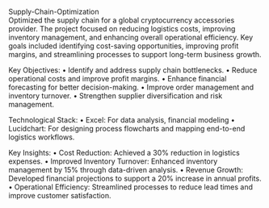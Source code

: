 Supply-Chain-Optimization  
Optimized the supply chain for a global cryptocurrency accessories provider. The project focused on reducing logistics costs, improving inventory management, and enhancing overall operational efficiency. Key goals included identifying cost-saving opportunities, improving profit margins, and streamlining processes to support long-term business growth.

Key Objectives:
•	Identify and address supply chain bottlenecks.
•	Reduce operational costs and improve profit margins.
•	Enhance financial forecasting for better decision-making.
•	Improve order management and inventory turnover.
•	Strengthen supplier diversification and risk management.

Technological Stack:
•	Excel: For data analysis, financial modeling
•	Lucidchart: For designing process flowcharts and mapping end-to-end logistics workflows.

Key Insights:
•	Cost Reduction: Achieved a 30% reduction in logistics expenses.
•	Improved Inventory Turnover: Enhanced inventory management by 15% through data-driven analysis.
•	Revenue Growth: Developed financial projections to support a 20% increase in annual profits.
•	Operational Efficiency: Streamlined processes to reduce lead times and improve customer satisfaction.



